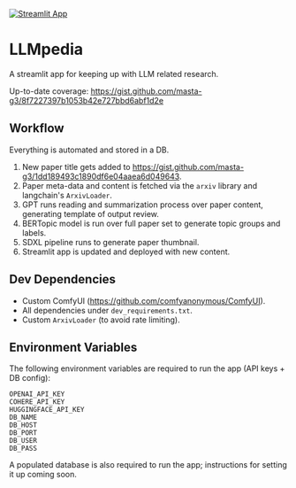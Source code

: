 [![Streamlit App](https://static.streamlit.io/badges/streamlit_badge_black_white.svg)](https://llmpedia.streamlit.app)

# LLMpedia
A streamlit app for keeping up with LLM related research.

Up-to-date coverage: https://gist.github.com/masta-g3/8f7227397b1053b42e727bbd6abf1d2e

## Workflow
Everything is automated and stored in a DB. 
1. New paper title gets added to https://gist.github.com/masta-g3/1dd189493c1890df6e04aaea6d049643.
2. Paper meta-data and content is fetched via the `arxiv` library and langchain's `ArxivLoader`.
3. GPT runs reading and summarization process over paper content, generating template of output review.
4. BERTopic model is run over full paper set to generate topic groups and labels.
5. SDXL pipeline runs to generate paper thumbnail.
6. Streamlit app is updated and deployed with new content.

## Dev Dependencies
- Custom ComfyUI (https://github.com/comfyanonymous/ComfyUI).
- All dependencies under `dev_requirements.txt`.
- Custom `ArxivLoader` (to avoid rate limiting).

## Environment Variables
The following environment variables are required to run the app (API keys + DB config):
```
OPENAI_API_KEY
COHERE_API_KEY
HUGGINGFACE_API_KEY
DB_NAME
DB_HOST
DB_PORT
DB_USER
DB_PASS
```

A populated database is also required to run the app; instructions for setting it up coming soon.